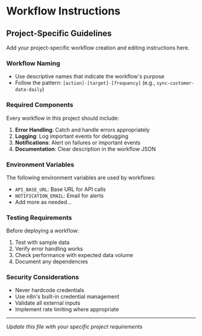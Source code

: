 # Workflow Instructions

## Project-Specific Guidelines

Add your project-specific workflow creation and editing instructions here.

### Workflow Naming

- Use descriptive names that indicate the workflow's purpose
- Follow the pattern: `[action]-[target]-[frequency]` (e.g., `sync-customer-data-daily`)

### Required Components

Every workflow in this project should include:

1. **Error Handling**: Catch and handle errors appropriately
2. **Logging**: Log important events for debugging
3. **Notifications**: Alert on failures or important events
4. **Documentation**: Clear description in the workflow JSON

### Environment Variables

The following environment variables are used by workflows:

- `API_BASE_URL`: Base URL for API calls
- `NOTIFICATION_EMAIL`: Email for alerts
- Add more as needed...

### Testing Requirements

Before deploying a workflow:

1. Test with sample data
2. Verify error handling works
3. Check performance with expected data volume
4. Document any dependencies

### Security Considerations

- Never hardcode credentials
- Use n8n's built-in credential management
- Validate all external inputs
- Implement rate limiting where appropriate

---

*Update this file with your specific project requirements*
